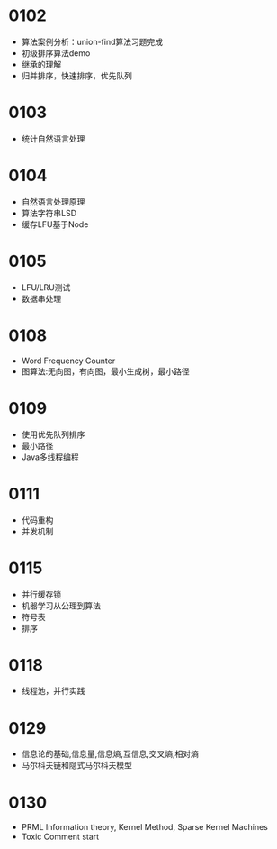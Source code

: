 # 0102
- 算法案例分析：union-find算法习题完成
- 初级排序算法demo
- 继承的理解
- 归并排序，快速排序，优先队列

# 0103
- 统计自然语言处理

# 0104
- 自然语言处理原理
- 算法字符串LSD
- 缓存LFU基于Node

# 0105
- LFU/LRU测试
- 数据串处理

# 0108
- Word Frequency Counter
- 图算法:无向图，有向图，最小生成树，最小路径

# 0109
- 使用优先队列排序
- 最小路径
- Java多线程编程

# 0111
- 代码重构
- 并发机制

# 0115
- 并行缓存锁
- 机器学习从公理到算法
- 符号表
- 排序


# 0118
- 线程池，并行实践

# 0129
- 信息论的基础,信息量,信息熵,互信息,交叉熵,相对熵
- 马尔科夫链和隐式马尔科夫模型

# 0130
- PRML Information theory, Kernel Method, Sparse Kernel Machines
- Toxic Comment start

